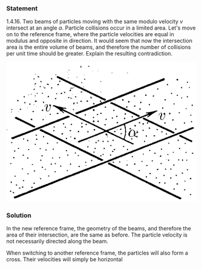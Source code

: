 ###  Statement 

$1.4.16.$ Two beams of particles moving with the same modulo velocity $v$ intersect at an angle $\alpha$. Particle collisions occur in a limited area. Let's move on to the reference frame, where the particle velocities are equal in modulus and opposite in direction. It would seem that now the intersection area is the entire volume of beams, and therefore the number of collisions per unit time should be greater. Explain the resulting contradiction. 

![ For problem $1.4.16$ |515x379, 30%](../../img/1.4.16/statement.png)

### Solution

In the new reference frame, the geometry of the beams, and therefore the area of ​​their intersection, are the same as before. The particle velocity is not necessarily directed along the beam. 

When switching to another reference frame, the particles will also form a cross. Their velocities will simply be horizontal 
